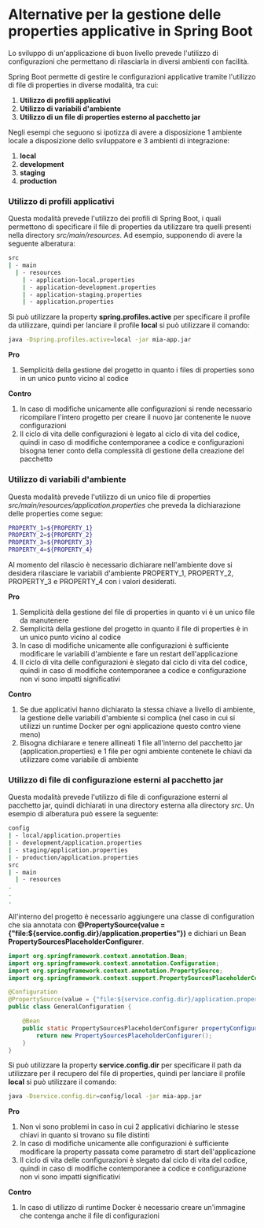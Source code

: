# Alternative per la gestione delle properties applicative in Spring Boot

Lo sviluppo di un'applicazione di buon livello prevede l'utilizzo di configurazioni che permettano di rilasciarla in diversi ambienti con facilità.

Spring Boot permette di gestire le configurazioni applicative tramite l'utilizzo di file di properties in diverse modalità, tra cui:
1. **Utilizzo di profili applicativi**
2. **Utilizzo di variabili d'ambiente**
3. **Utilizzo di un file di properties esterno al pacchetto jar**

Negli esempi che seguono si ipotizza di avere a disposizione 1 ambiente locale a disposizione dello sviluppatore e 3 ambienti di integrazione:
1. **local**
2. **development**
3. **staging**
4. **production**

### Utilizzo di profili applicativi

Questa modalità prevede l'utilizzo dei profili di Spring Boot, i quali permettono di specificare il file di properties da utilizzare tra quelli presenti nella directory _src/main/resources_.
Ad esempio, supponendo di avere la seguente alberatura:

```bash
src
| - main
  | - resources
    | - application-local.properties
    | - application-development.properties
    | - application-staging.properties
    | - application.properties
```

Si può utilizzare la property **spring.profiles.active** per specificare il profile da utilizzare, quindi per lanciare il profile **local** si può utilizzare il comando:

```bash
java -Dspring.profiles.active=local -jar mia-app.jar
```

**Pro**
1. Semplicità della gestione del progetto in quanto i files di properties sono in un unico punto vicino al codice

**Contro**
1. In caso di modifiche unicamente alle configurazioni si rende necessario ricompilare l'intero progetto per creare il nuovo jar contenente le nuove configurazioni
2. Il ciclo di vita delle configurazioni è legato al ciclo di vita del codice, quindi in caso di modifiche contemporanee a codice e configurazioni bisogna tener conto della complessità di gestione della creazione del pacchetto

### Utilizzo di variabili d'ambiente

Questa modalità prevede l'utilizzo di un unico file di properties _src/main/resources/application.properties_ che preveda la dichiarazione delle properties come segue:

```bash
PROPERTY_1=${PROPERTY_1}
PROPERTY_2=${PROPERTY_2}
PROPERTY_3=${PROPERTY_3}
PROPERTY_4=${PROPERTY_4}
```

Al momento del rilascio è necessario dichiarare nell'ambiente dove si desidera rilasciare le variabili d'ambiente PROPERTY_1, PROPERTY_2, PROPERTY_3 e PROPERTY_4 con i valori desiderati.

**Pro**
1. Semplicità della gestione del file di properties in quanto vi è un unico file da manutenere
2. Semplicità della gestione del progetto in quanto il file di properties è in un unico punto vicino al codice
3. In caso di modifiche unicamente alle configurazioni è sufficiente modificare le variabili d'ambiente e fare un restart dell'applicazione
4. Il ciclo di vita delle configurazioni è slegato dal ciclo di vita del codice, quindi in caso di modifiche contemporanee a codice e configurazione non vi sono impatti significativi

**Contro**
1. Se due applicativi hanno dichiarato la stessa chiave a livello di ambiente, la gestione delle variabili d'ambiente si complica (nel caso in cui si utilizzi un runtime Docker per ogni applicazione questo contro viene meno)
2. Bisogna dichiarare e tenere allineati 1 file all'interno del pacchetto jar (application.properties) e 1 file per ogni ambiente contenete le chiavi da utilizzare come variabile di ambiente

### Utilizzo di file di configurazione esterni al pacchetto jar

Questa modalità prevede l'utilizzo di file di configurazione esterni al pacchetto jar, quindi dichiarati in una directory esterna alla directory _src_.
Un esempio di alberatura può essere la seguente:

```bash
config
| - local/application.properties
| - development/application.properties
| - staging/application.properties
| - production/application.properties
src
| - main
  | - resources
.
.
.
```

All'interno del progetto è necessario aggiungere una classe di configuration che sia annotata con **@PropertySource(value = {"file:${service.config.dir}/application.properties"})** e dichiari un Bean **PropertySourcesPlaceholderConfigurer**.

```java
import org.springframework.context.annotation.Bean;
import org.springframework.context.annotation.Configuration;
import org.springframework.context.annotation.PropertySource;
import org.springframework.context.support.PropertySourcesPlaceholderConfigurer;

@Configuration
@PropertySource(value = {"file:${service.config.dir}/application.properties"})
public class GeneralConfiguration {

    @Bean
    public static PropertySourcesPlaceholderConfigurer propertyConfigurer() {
        return new PropertySourcesPlaceholderConfigurer();
    }
}
```

Si può utilizzare la property **service.config.dir** per specificare il path da utilizzare per il recupero del file di properties, quindi per lanciare il profile **local** si può utilizzare il comando:

```bash
java -Dservice.config.dir=config/local -jar mia-app.jar
```

**Pro**
1. Non vi sono problemi in caso in cui 2 applicativi dichiarino le stesse chiavi in quanto si trovano su file distinti
2. In caso di modifiche unicamente alle configurazioni è sufficiente modificare la property passata come parametro di start dell'applicazione
3. Il ciclo di vita delle configurazioni è slegato dal ciclo di vita del codice, quindi in caso di modifiche contemporanee a codice e configurazione non vi sono impatti significativi

**Contro**
1. In caso di utilizzo di runtime Docker è necessario creare un'immagine che contenga anche il file di configurazioni